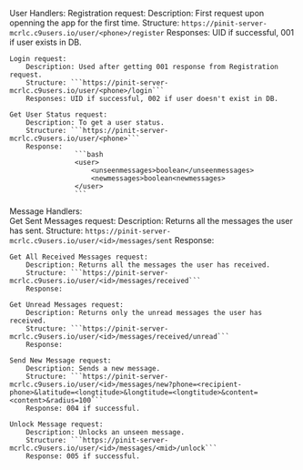 User Handlers:
    Registration request:
        Description: First request upon openning the app for the first time.
        Structure: ```https://pinit-server-mcrlc.c9users.io/user/<phone>/register```
        Responses: UID if successful, 001 if user exists in DB.
        
    Login request:
        Description: Used after getting 001 response from Registration request.
        Structure: ```https://pinit-server-mcrlc.c9users.io/user/<phone>/login```
        Responses: UID if successful, 002 if user doesn't exist in DB.
        
    Get User Status request:
        Description: To get a user status.
        Structure: ```https://pinit-server-mcrlc.c9users.io/user/<phone>```
        Response:  
                    ```bash
                    <user>
                        <unseenmessages>boolean</unseenmessages>
                        <newmessages>boolean<newmessages>
                    </user>
                    ```

Message Handlers:                
    Get Sent Messages request:
        Description: Returns all the messages the user has sent.
        Structure: ```https://pinit-server-mcrlc.c9users.io/user/<id>/messages/sent```
        Response:
        
    Get All Received Messages request:
        Description: Returns all the messages the user has received.
        Structure: ```https://pinit-server-mcrlc.c9users.io/user/<id>/messages/received```
        Response:
        
    Get Unread Messages request:
        Description: Returns only the unread messages the user has received.
        Structure: ```https://pinit-server-mcrlc.c9users.io/user/<id>/messages/received/unread```
        Response:
        
    Send New Message request:
        Description: Sends a new message.
        Structure: ```https://pinit-server-mcrlc.c9users.io/user/<id>/messages/new?phone=<recipient-phone>&latitude=<longtitude>&longtitude=<longtitude>&content=<content>&radius=100```
        Response: 004 if successful.
        
    Unlock Message request:
        Description: Unlocks an unseen message.
        Structure: ```https://pinit-server-mcrlc.c9users.io/user/<id>/messages/<mid>/unlock```
        Response: 005 if successful.